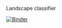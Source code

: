 Landscape classifier

[![Binder](https://mybinder.org/badge_logo.svg)](https://mybinder.org/v2/gh/pgrigoruta/landscape_classifier/HEAD?filepath=runner.ipynb)
